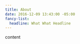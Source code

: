 ```yaml
---
title: About
date: 2016-12-09 13:43:00 -05:00
fancy-list:
  headline: What What Headline
---
```


content